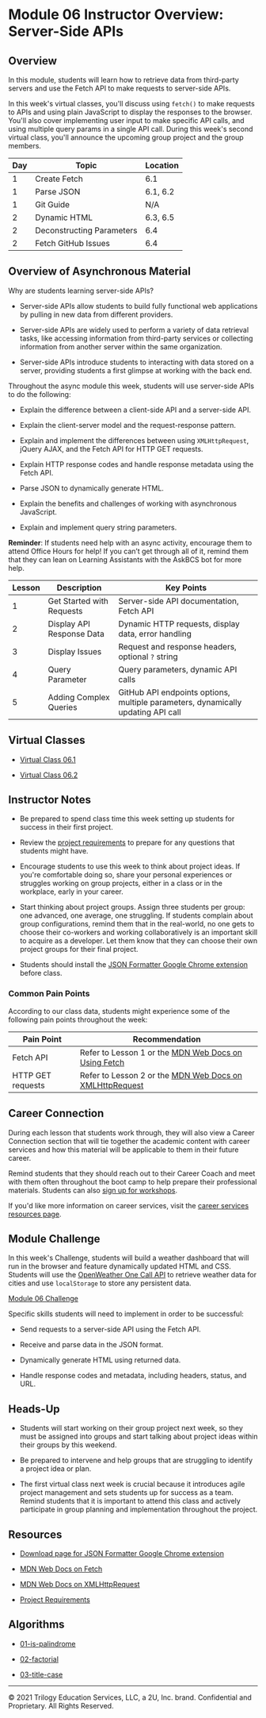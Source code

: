 # Module 06 Instructor Overview: Server-Side APIs

## Overview

In this module, students will learn how to retrieve data from third-party servers and use the Fetch API to make requests to server-side APIs.

In this week's virtual classes, you'll discuss using `fetch()` to make requests to APIs and using plain JavaScript to display the responses to the browser. You'll also cover implementing user input to make specific API calls, and using multiple query params in a single API call. During this week's second virtual class, you'll announce the upcoming group project and the group members.

| Day  | Topic                           | Location   |
| ---  | ---                             | ---        |
| 1    | Create Fetch                    | 6.1        |
| 1    | Parse JSON                      | 6.1, 6.2   |
| 1    | Git Guide                       | N/A        |
| 2    | Dynamic HTML                    | 6.3, 6.5   |
| 2    | Deconstructing Parameters       | 6.4        |
| 2    | Fetch GitHub Issues             | 6.4        |

## Overview of Asynchronous Material

Why are students learning server-side APIs?

* Server-side APIs allow students to build fully functional web applications by pulling in new data from different providers.

* Server-side APIs are widely used to perform a variety of data retrieval tasks, like accessing information from third-party services or collecting information from another server within the same organization.

* Server-side APIs introduce students to interacting with data stored on a server, providing students a first glimpse at working with the back end.

Throughout the async module this week, students will use server-side APIs to do the following:

* Explain the difference between a client-side API and a server-side API.

* Explain the client-server model and the request-response pattern.

* Explain and implement the differences between using `XMLHttpRequest`, jQuery AJAX, and the Fetch API for HTTP GET requests.

* Explain HTTP response codes and handle response metadata using the Fetch API.

* Parse JSON to dynamically generate HTML.

* Explain the benefits and challenges of working with asynchronous JavaScript.

* Explain and implement query string parameters.

**Reminder**: If students need help with an async activity, encourage them to attend Office Hours for help! If you can’t get through all of it, remind them that they can lean on Learning Assistants with the AskBCS bot for more help.

| Lesson           | Description                | Key Points                                                                         |
| ---              | ---                        | ---                                                                                |
| 1                | Get Started with Requests  | Server-side API documentation, Fetch API                                           |
| 2                | Display API Response Data  | Dynamic HTTP requests, display data, error handling                                |
| 3                | Display Issues             | Request and response headers, optional `?` string                                  |
| 4                | Query Parameter            | Query parameters, dynamic API calls                                                |
| 5                | Adding Complex Queries     |  GitHub API endpoints options, multiple parameters, dynamically updating API call  |

## Virtual Classes

* [Virtual Class 06.1](./06.1-REQUIRED.md)

* [Virtual Class 06.2](./06.2-REQUIRED.md)

## Instructor Notes

* Be prepared to spend class time this week setting up students for success in their first project.

* Review the [project requirements](../../01-Class-Content/06-Server-Side-APIs/04-Supplemental/Project-Requirements.md) to prepare for any questions that students might have.

* Encourage students to use this week to think about project ideas. If you're comfortable doing so, share your personal experiences or struggles working on group projects, either in a class or in the workplace, early in your career.

* Start thinking about project groups. Assign three students per group: one advanced, one average, one struggling. If students complain about group configurations, remind them that in the real-world, no one gets to choose their co-workers and working collaboratively is an important skill to acquire as a developer. Let them know that they can choose their own project groups for their final project.

* Students should install the [JSON Formatter Google Chrome extension](https://chrome.google.com/webstore/detail/json-formatter/bcjindcccaagfpapjjmafapmmgkkhgoa?hl=en) before class.

### Common Pain Points

According to our class data, students might experience some of the following pain points throughout the week:

| Pain Point                          | Recommendation       |
| ---                                 | ---                  |
| Fetch API                           | Refer to Lesson 1 or the [MDN Web Docs on Using Fetch](https://developer.mozilla.org/en-US/docs/Web/API/Fetch_API/Using_Fetch) |
| HTTP GET requests | Refer to Lesson 2 or the [MDN Web Docs on XMLHttpRequest](https://developer.mozilla.org/en-US/docs/Web/API/XMLHttpRequest)|

## Career Connection

During each lesson that students work through, they will also view a Career Connection section that will tie together the academic content with career services and how this material will be applicable to them in their future career.

Remind students that they should reach out to their Career Coach and meet with them often throughout the boot camp to help prepare their professional materials. Students can also [sign up for workshops](https://careernetwork.2u.com/?utm_medium=Academics&utm_source=boot_camp).

If you'd like more information on career services, visit the [career services resources page](https://careernetwork.2u.com/?utm_medium=Academics&utm_source=boot_camp).

## Module Challenge

In this week's Challenge, students will build a weather dashboard that will run in the browser and feature dynamically updated HTML and CSS. Students will use the [OpenWeather One Call API](https://openweathermap.org/api/one-call-api) to retrieve weather data for cities and use `localStorage` to store any persistent data.

[Module 06 Challenge](../../01-Class-Content/06-Server-Side-APIs/02-Challenge)

Specific skills students will need to implement in order to be successful:

* Send requests to a server-side API using the Fetch API.

* Receive and parse data in the JSON format.

* Dynamically generate HTML using returned data.

* Handle response codes and metadata, including headers, status, and URL.

## Heads-Up

* Students will start working on their group project next week, so they must be assigned into groups and start talking about project ideas within their groups by this weekend.

* Be prepared to intervene and help groups that are struggling to identify a project idea or plan.

* The first virtual class next week is crucial because it introduces agile project management and sets students up for success as a team. Remind students that it is important to attend this class and actively participate in group planning and implementation throughout the project.

## Resources

* [Download page for JSON Formatter Google Chrome extension](https://chrome.google.com/webstore/detail/json-formatter/bcjindcccaagfpapjjmafapmmgkkhgoa?hl=en)

* [MDN Web Docs on Fetch](https://developer.mozilla.org/en-US/docs/Web/API/Fetch_API)

* [MDN Web Docs on XMLHttpRequest](https://developer.mozilla.org/en-US/docs/Web/API/XMLHttpRequest)

* [Project Requirements](../../01-Class-Content/06-Server-Side-APIs/04-Supplemental/Project-Requirements.md)

## Algorithms

* [01-is-palindrome](../../01-Class-Content/06-Server-Side-APIs/03-Algorithms/01-is-palindrome)

* [02-factorial](../../01-Class-Content/06-Server-Side-APIs/03-Algorithms/02-factorial)

* [03-title-case](../../01-Class-Content/06-Server-Side-APIs/03-Algorithms/03-title-case)

---
© 2021 Trilogy Education Services, LLC, a 2U, Inc. brand. Confidential and Proprietary. All Rights Reserved.
